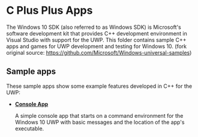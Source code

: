# C Plus Plus Apps
The Windows 10 SDK (also referred to as Windows SDK) is Microsoft's software development kit that provides C++ development environment in Visual Studio with support for the UWP. This folder contains sample C++ apps and games for UWP development and testing for Windows 10. (fork original source: https://github.com/Microsoft/Windows-universal-samples)

## Sample apps
These sample apps show some example features developed in C++ for the UWP:
- [**Console App**](/C++/ConsoleApp)

  A simple console app that starts on a command environment for the Windows 10 UWP with basic messages and the location of the app's executable.
